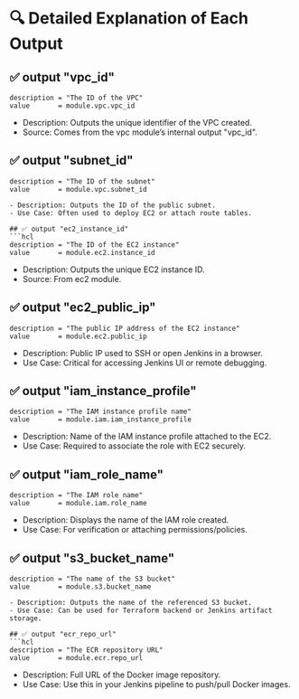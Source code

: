 # 🔍 Detailed Explanation of Each Output

## ✅ output "vpc_id"
```hcl
description = "The ID of the VPC"
value       = module.vpc.vpc_id
```

- Description: Outputs the unique identifier of the VPC created.
- Source: Comes from the vpc module’s internal output "vpc_id".

## ✅ output "subnet_id"
```hcl
description = "The ID of the subnet"
value       = module.vpc.subnet_id

- Description: Outputs the ID of the public subnet.
- Use Case: Often used to deploy EC2 or attach route tables.

## ✅ output "ec2_instance_id"
```hcl
description = "The ID of the EC2 instance"
value       = module.ec2.instance_id
```
- Description: Outputs the unique EC2 instance ID.
- Source: From ec2 module.

## ✅ output "ec2_public_ip"
```hcl
description = "The public IP address of the EC2 instance"
value       = module.ec2.public_ip
```

- Description: Public IP used to SSH or open Jenkins in a browser.
- Use Case: Critical for accessing Jenkins UI or remote debugging.

## ✅ output "iam_instance_profile"
```hcl
description = "The IAM instance profile name"
value       = module.iam.iam_instance_profile
```

- Description: Name of the IAM instance profile attached to the EC2.
- Use Case: Required to associate the role with EC2 securely.

## ✅ output "iam_role_name"
```hcl
description = "The IAM role name"
value       = module.iam.role_name
```

- Description: Displays the name of the IAM role created.
- Use Case: For verification or attaching permissions/policies.

## ✅ output "s3_bucket_name"
```hcl
description = "The name of the S3 bucket"
value       = module.s3.bucket_name

- Description: Outputs the name of the referenced S3 bucket.
- Use Case: Can be used for Terraform backend or Jenkins artifact storage.

## ✅ output "ecr_repo_url"
```hcl
description = "The ECR repository URL"
value       = module.ecr.repo_url
```

- Description: Full URL of the Docker image repository.
- Use Case: Use this in your Jenkins pipeline to push/pull Docker images.

